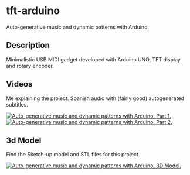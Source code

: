 # tft-arduino
Auto-generative music and dynamic patterns with Arduino.

## Description
Minimalistic USB MIDI gadget developed with Arduino UNO, TFT display and rotary encoder.

## Videos
Me explaining the project. Spanish audio with (fairly good) autogenerated subtitles.

[![Auto-generative music and dynamic patterns with Arduino. Part 1.](https://img.youtube.com/vi/flEpmSYMk7A/0.jpg)](https://www.youtube.com/watch?v=flEpmSYMk7A)
[![Auto-generative music and dynamic patterns with Arduino. Part 2.](https://img.youtube.com/vi/Hk6nx0lot_o/0.jpg)](https://www.youtube.com/watch?v=Hk6nx0lot_o)

## 3d Model
Find the Sketch-up model and STL files for this project. 

[![Auto-generative music and dynamic patterns with Arduino. 3D Model.](https://federicopfaffendorf.com.ar/etc/tft-arduino.jpg)](https://federicopfaffendorf.com.ar/etc/tft-arduino.jpg)
